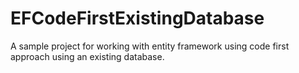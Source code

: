 # EFCodeFirstExistingDatabase
A sample project for working with entity framework using code first approach using an existing database.
